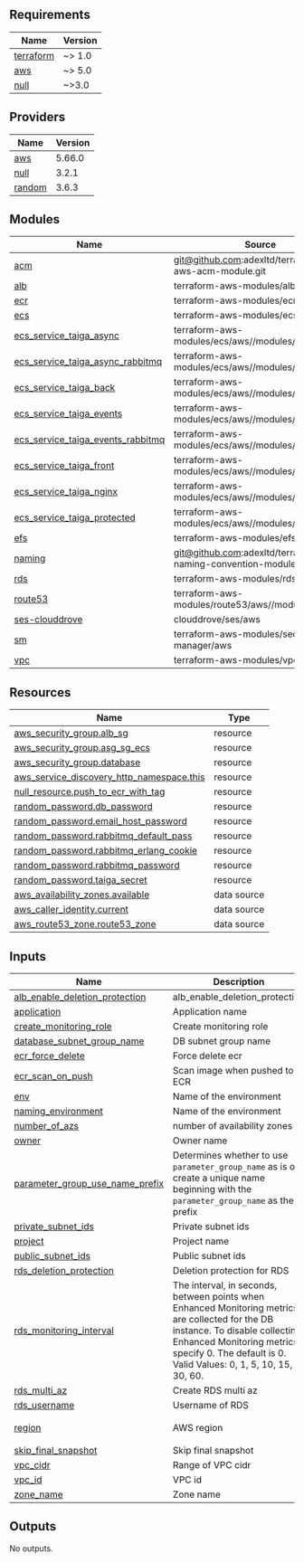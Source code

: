 <!-- BEGIN_TF_DOCS -->
## Requirements

| Name | Version |
|------|---------|
| <a name="requirement_terraform"></a> [terraform](#requirement\_terraform) | ~> 1.0 |
| <a name="requirement_aws"></a> [aws](#requirement\_aws) | ~> 5.0 |
| <a name="requirement_null"></a> [null](#requirement\_null) | ~>3.0 |

## Providers

| Name | Version |
|------|---------|
| <a name="provider_aws"></a> [aws](#provider\_aws) | 5.66.0 |
| <a name="provider_null"></a> [null](#provider\_null) | 3.2.1 |
| <a name="provider_random"></a> [random](#provider\_random) | 3.6.3 |

## Modules

| Name | Source | Version |
|------|--------|---------|
| <a name="module_acm"></a> [acm](#module\_acm) | git@github.com:adexltd/terraform-aws-acm-module.git | n/a |
| <a name="module_alb"></a> [alb](#module\_alb) | terraform-aws-modules/alb/aws | 9.11.0 |
| <a name="module_ecr"></a> [ecr](#module\_ecr) | terraform-aws-modules/ecr/aws | 2.3.0 |
| <a name="module_ecs"></a> [ecs](#module\_ecs) | terraform-aws-modules/ecs/aws | 5.11.4 |
| <a name="module_ecs_service_taiga_async"></a> [ecs\_service\_taiga\_async](#module\_ecs\_service\_taiga\_async) | terraform-aws-modules/ecs/aws//modules/service | 5.11.2 |
| <a name="module_ecs_service_taiga_async_rabbitmq"></a> [ecs\_service\_taiga\_async\_rabbitmq](#module\_ecs\_service\_taiga\_async\_rabbitmq) | terraform-aws-modules/ecs/aws//modules/service | 5.11.2 |
| <a name="module_ecs_service_taiga_back"></a> [ecs\_service\_taiga\_back](#module\_ecs\_service\_taiga\_back) | terraform-aws-modules/ecs/aws//modules/service | 5.11.2 |
| <a name="module_ecs_service_taiga_events"></a> [ecs\_service\_taiga\_events](#module\_ecs\_service\_taiga\_events) | terraform-aws-modules/ecs/aws//modules/service | 5.11.2 |
| <a name="module_ecs_service_taiga_events_rabbitmq"></a> [ecs\_service\_taiga\_events\_rabbitmq](#module\_ecs\_service\_taiga\_events\_rabbitmq) | terraform-aws-modules/ecs/aws//modules/service | 5.11.2 |
| <a name="module_ecs_service_taiga_front"></a> [ecs\_service\_taiga\_front](#module\_ecs\_service\_taiga\_front) | terraform-aws-modules/ecs/aws//modules/service | 5.11.2 |
| <a name="module_ecs_service_taiga_nginx"></a> [ecs\_service\_taiga\_nginx](#module\_ecs\_service\_taiga\_nginx) | terraform-aws-modules/ecs/aws//modules/service | 5.11.2 |
| <a name="module_ecs_service_taiga_protected"></a> [ecs\_service\_taiga\_protected](#module\_ecs\_service\_taiga\_protected) | terraform-aws-modules/ecs/aws//modules/service | 5.11.2 |
| <a name="module_efs"></a> [efs](#module\_efs) | terraform-aws-modules/efs/aws | 1.6.3 |
| <a name="module_naming"></a> [naming](#module\_naming) | git@github.com:adexltd/terraform-naming-convention-module.git | n/a |
| <a name="module_rds"></a> [rds](#module\_rds) | terraform-aws-modules/rds/aws | 6.9.0 |
| <a name="module_route53"></a> [route53](#module\_route53) | terraform-aws-modules/route53/aws//modules/records | 4.1.0 |
| <a name="module_ses-clouddrove"></a> [ses-clouddrove](#module\_ses-clouddrove) | clouddrove/ses/aws | 1.3.3 |
| <a name="module_sm"></a> [sm](#module\_sm) | terraform-aws-modules/secrets-manager/aws | 1.3.0 |
| <a name="module_vpc"></a> [vpc](#module\_vpc) | terraform-aws-modules/vpc/aws | 5.13.0 |

## Resources

| Name | Type |
|------|------|
| [aws_security_group.alb_sg](https://registry.terraform.io/providers/hashicorp/aws/latest/docs/resources/security_group) | resource |
| [aws_security_group.asg_sg_ecs](https://registry.terraform.io/providers/hashicorp/aws/latest/docs/resources/security_group) | resource |
| [aws_security_group.database](https://registry.terraform.io/providers/hashicorp/aws/latest/docs/resources/security_group) | resource |
| [aws_service_discovery_http_namespace.this](https://registry.terraform.io/providers/hashicorp/aws/latest/docs/resources/service_discovery_http_namespace) | resource |
| [null_resource.push_to_ecr_with_tag](https://registry.terraform.io/providers/hashicorp/null/latest/docs/resources/resource) | resource |
| [random_password.db_password](https://registry.terraform.io/providers/hashicorp/random/latest/docs/resources/password) | resource |
| [random_password.email_host_password](https://registry.terraform.io/providers/hashicorp/random/latest/docs/resources/password) | resource |
| [random_password.rabbitmq_default_pass](https://registry.terraform.io/providers/hashicorp/random/latest/docs/resources/password) | resource |
| [random_password.rabbitmq_erlang_cookie](https://registry.terraform.io/providers/hashicorp/random/latest/docs/resources/password) | resource |
| [random_password.rabbitmq_password](https://registry.terraform.io/providers/hashicorp/random/latest/docs/resources/password) | resource |
| [random_password.taiga_secret](https://registry.terraform.io/providers/hashicorp/random/latest/docs/resources/password) | resource |
| [aws_availability_zones.available](https://registry.terraform.io/providers/hashicorp/aws/latest/docs/data-sources/availability_zones) | data source |
| [aws_caller_identity.current](https://registry.terraform.io/providers/hashicorp/aws/latest/docs/data-sources/caller_identity) | data source |
| [aws_route53_zone.route53_zone](https://registry.terraform.io/providers/hashicorp/aws/latest/docs/data-sources/route53_zone) | data source |

## Inputs

| Name | Description | Type | Default | Required |
|------|-------------|------|---------|:--------:|
| <a name="input_alb_enable_deletion_protection"></a> [alb\_enable\_deletion\_protection](#input\_alb\_enable\_deletion\_protection) | alb\_enable\_deletion\_protection | `bool` | `true` | no |
| <a name="input_application"></a> [application](#input\_application) | Application name | `string` | n/a | yes |
| <a name="input_create_monitoring_role"></a> [create\_monitoring\_role](#input\_create\_monitoring\_role) | Create monitoring role | `bool` | `false` | no |
| <a name="input_database_subnet_group_name"></a> [database\_subnet\_group\_name](#input\_database\_subnet\_group\_name) | DB subnet group name | `string` | `null` | no |
| <a name="input_ecr_force_delete"></a> [ecr\_force\_delete](#input\_ecr\_force\_delete) | Force delete ecr | `bool` | `false` | no |
| <a name="input_ecr_scan_on_push"></a> [ecr\_scan\_on\_push](#input\_ecr\_scan\_on\_push) | Scan image when pushed to ECR | `bool` | `true` | no |
| <a name="input_env"></a> [env](#input\_env) | Name of the environment | `string` | n/a | yes |
| <a name="input_naming_environment"></a> [naming\_environment](#input\_naming\_environment) | Name of the environment | `string` | n/a | yes |
| <a name="input_number_of_azs"></a> [number\_of\_azs](#input\_number\_of\_azs) | number of availability zones | `number` | n/a | yes |
| <a name="input_owner"></a> [owner](#input\_owner) | Owner name | `string` | n/a | yes |
| <a name="input_parameter_group_use_name_prefix"></a> [parameter\_group\_use\_name\_prefix](#input\_parameter\_group\_use\_name\_prefix) | Determines whether to use `parameter_group_name` as is or create a unique name beginning with the `parameter_group_name` as the prefix | `bool` | `true` | no |
| <a name="input_private_subnet_ids"></a> [private\_subnet\_ids](#input\_private\_subnet\_ids) | Private subnet ids | `list(string)` | `[]` | no |
| <a name="input_project"></a> [project](#input\_project) | Project name | `string` | n/a | yes |
| <a name="input_public_subnet_ids"></a> [public\_subnet\_ids](#input\_public\_subnet\_ids) | Public subnet ids | `list(string)` | `[]` | no |
| <a name="input_rds_deletion_protection"></a> [rds\_deletion\_protection](#input\_rds\_deletion\_protection) | Deletion protection for RDS | `bool` | `true` | no |
| <a name="input_rds_monitoring_interval"></a> [rds\_monitoring\_interval](#input\_rds\_monitoring\_interval) | The interval, in seconds, between points when Enhanced Monitoring metrics are collected for the DB instance. To disable collecting Enhanced Monitoring metrics, specify 0. The default is 0. Valid Values: 0, 1, 5, 10, 15, 30, 60. | `number` | `0` | no |
| <a name="input_rds_multi_az"></a> [rds\_multi\_az](#input\_rds\_multi\_az) | Create RDS multi az | `bool` | `true` | no |
| <a name="input_rds_username"></a> [rds\_username](#input\_rds\_username) | Username of RDS | `string` | `null` | no |
| <a name="input_region"></a> [region](#input\_region) | AWS region | `string` | `"us-east-1"` | no |
| <a name="input_skip_final_snapshot"></a> [skip\_final\_snapshot](#input\_skip\_final\_snapshot) | Skip final snapshot | `bool` | `false` | no |
| <a name="input_vpc_cidr"></a> [vpc\_cidr](#input\_vpc\_cidr) | Range of VPC cidr | `string` | n/a | yes |
| <a name="input_vpc_id"></a> [vpc\_id](#input\_vpc\_id) | VPC id | `string` | `""` | no |
| <a name="input_zone_name"></a> [zone\_name](#input\_zone\_name) | Zone name | `string` | n/a | yes |

## Outputs

No outputs.
<!-- END_TF_DOCS -->
